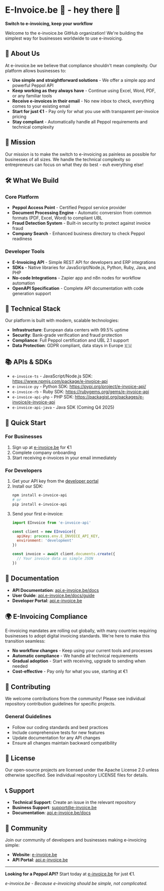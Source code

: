 # E-Invoice.be 🧾 - hey there 👋

**Switch to e-invoicing, keep your workflow**

Welcome to the e-invoice.be GitHub organization! We're building the simplest way for businesses worldwide to use e-invoicing.

## 🚀 About Us

At e-invoice.be we believe that compliance shouldn't mean complexity. Our platform allows businesses to:

- **Use simple and straightforward solutions** - We offer a simple app and powerful Peppol API
- **Keep working as they always have** - Continue using Excel, Word, PDF, or any familiar tools
- **Receive e-invoices in their email** - No new inbox to check, everything comes to your existing email
- **Start for just €1** - Pay only for what you use with transparent per-invoice pricing
- **Stay compliant** - Automatically handle all Peppol requirements and technical complexity

## 🎯 Mission

Our mission is to make the switch to e-invoicing as painless as possible for businesses of all sizes. We handle the technical complexity so entrepreneurs can focus on what they do best - euh everything else!

## 🛠️ What We Build

### Core Platform
- **Peppol Access Point** - Certified Peppol service provider
- **Document Processing Engine** - Automatic conversion from common formats (PDF, Excel, Word) to compliant UBL
- **Fraud Detection System** - Built-in security to protect against invoice fraud
- **Company Search** - Enhanced business directory to check Peppol readiness

### Developer Tools
- **E-Invoicing API** - Simple REST API for developers and ERP integrations
- **SDKs** - Native libraries for JavaScript/Node.js, Python, Ruby, Java, and PHP
- **No-code Integrations** - Zapier app and n8n nodes for workflow automation
- **OpenAPI Specification** - Complete API documentation with code generation support

## 🔧 Technical Stack

Our platform is built with modern, scalable technologies:

- **Infrastructure**: European data centers with 99.5% uptime
- **Security**: Bank-grade verification and fraud protection
- **Compliance**: Full Peppol certification and UBL 2.1 support
- **Data Protection**: GDPR compliant, data stays in Europe 🇪🇺

## 📚 APIs & SDKs

- `e-invoice-ts` - JavaScript/Node.js SDK: https://www.npmjs.com/package/e-invoice-api
- `e-invoice-py` - Python SDK: https://pypi.org/project/e-invoice-api/
- `e-invoice-rb` - Ruby SDK: https://rubygems.org/gems/e-invoice-api
- `e-invoice-api-php` - PHP SDK: https://packagist.org/packages/e-invoice/e-invoice-api
- `e-invoice-api-java` - Java SDK (Coming Q4 2025)

## 🚀 Quick Start

### For Businesses
1. Sign up at [e-invoice.be](https://app.e-invoice.be/register?ref=github-biz) for €1
2. Complete company onboarding
3. Start receiving e-invoices in your email immediately

### For Developers
1. Get your API key from the [developer portal](https://app.e-invoice.be/register?ref=github-dev)
2. Install our SDK:
   ```bash
   npm install e-invoice-api
   # or
   pip install e-invoice-api
   ```
3. Send your first e-invoice:
   ```javascript
   import EInvoice from 'e-invoice-api'
   
   const client = new EInvoice({
     apiKey: process.env.E_INVOICE_API_KEY,
     environment: 'development'
   })
   
   const invoice = await client.documents.create({
     // Your invoice data as simple JSON
   })
   ```

## 📖 Documentation

- **API Documentation**: [api.e-invoice.be/docs](https://api.e-invoice.be/docs)
- **User Guide**: [api.e-invoice.be/docs/guide](https://api.e-invoice.be/docs/guide)
- **Developer Portal**: [api.e-invoice.be](https://api.e-invoice.be)

## 🌍 E-Invoicing Compliance

E-invoicing mandates are rolling out globally, with many countries requiring businesses to adopt digital invoicing standards. We're here to make this transition seamless:

- **No workflow changes** - Keep using your current tools and processes
- **Automatic compliance** - We handle all technical requirements
- **Gradual adoption** - Start with receiving, upgrade to sending when needed
- **Cost-effective** - Pay only for what you use, starting at €1

## 🤝 Contributing

We welcome contributions from the community! Please see individual repository contribution guidelines for specific projects.

### General Guidelines
- Follow our coding standards and best practices
- Include comprehensive tests for new features
- Update documentation for any API changes
- Ensure all changes maintain backward compatibility

## 📄 License

Our open-source projects are licensed under the Apache License 2.0 unless otherwise specified. See individual repository LICENSE files for details.

## 📞 Support

- **Technical Support**: Create an issue in the relevant repository
- **Business Support**: [support@e-invoice.be](mailto:support@e-invoice.be)
- **Documentation**: [api.e-invoice.be/docs](https://api.e-invoice.be/docs)

## 🎉 Community

Join our community of developers and businesses making e-invoicing simple:

- **Website**: [e-invoice.be](https://e-invoice.be)
- **API Portal**: [api.e-invoice.be](https://api.e-invoice.be)

---

**Looking for a Peppol API?** Start today at [e-invoice.be](https://app.e-invoice.be/register?ref=github) for just €1.

*e-invoice.be - Because e-invoicing should be simple, not complicated.*


<!--

**Here are some ideas to get you started:**

🙋‍♀️ A short introduction - what is your organization all about?
🌈 Contribution guidelines - how can the community get involved?
👩‍💻 Useful resources - where can the community find your docs? Is there anything else the community should know?
🍿 Fun facts - what does your team eat for breakfast?
🧙 Remember, you can do mighty things with the power of [Markdown](https://docs.github.com/github/writing-on-github/getting-started-with-writing-and-formatting-on-github/basic-writing-and-formatting-syntax)
-->
